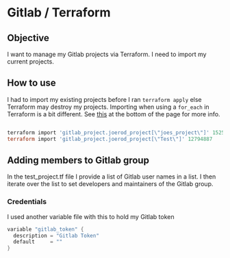 # Gitlab / Terraform

## Objective

I want to manage my Gitlab projects via Terraform.  I need to import my current projects.

## How to use

I had to import my existing projects before I ran `terraform apply` else Terraform may destroy my projects.  Importing when using a `for_each` in Terraform is a bit different.  See [this](https://www.terraform.io/docs/commands/import.html) at the bottom of the page for more info.

```powershell

terraform import 'gitlab_project.joerod_project[\"joes_project\"]' 15255364
terraform import 'gitlab_project.joerod_project[\"Test\"]' 12794887

```

## Adding members to Gitlab group

In the test_project.tf file I provide a list of Gitlab user names in a list.  I then iterate over the list to set developers and maintainers of the Gitlab group.

### Credentials

I used another variable file with this to hold my Gitlab token

```powershell
variable "gitlab_token" {
  description = "Gitlab Token"
  default     = ""
}
```
